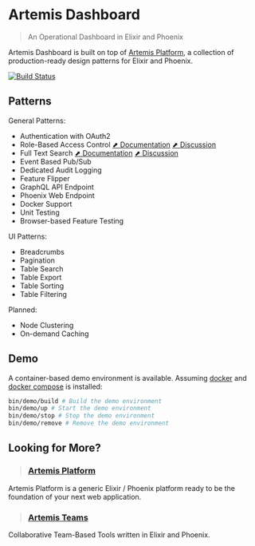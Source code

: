 # Artemis Dashboard

> An Operational Dashboard in Elixir and Phoenix

Artemis Dashboard is built on top of [Artemis Platform](https://github.com/chrislaskey/artemis_platform), a collection of production-ready design patterns for Elixir and Phoenix.

[![Build Status](https://travis-ci.com/chrislaskey/artemis_dashboard.svg?branch=master)](https://travis-ci.com/chrislaskey/artemis_dashboard)

## Patterns

General Patterns:

- Authentication with OAuth2
- Role-Based Access Control [⬈ Documentation](https://github.com/chrislaskey/artemis_platform/wiki/Role-Based-Access-Control) [⬈ Discussion](https://github.com/chrislaskey/artemis_platform/issues/12)
- Full Text Search [⬈ Documentation](https://github.com/chrislaskey/artemis_platform/wiki/Full-Text-Search) [⬈ Discussion](https://github.com/chrislaskey/artemis_platform/issues/13)
- Event Based Pub/Sub
- Dedicated Audit Logging
- Feature Flipper
- GraphQL API Endpoint
- Phoenix Web Endpoint
- Docker Support
- Unit Testing
- Browser-based Feature Testing

UI Patterns:

- Breadcrumbs
- Pagination
- Table Search
- Table Export
- Table Sorting
- Table Filtering

Planned:

- Node Clustering
- On-demand Caching

## Demo

A container-based demo environment is available. Assuming [docker](https://www.docker.com/) and [docker compose](https://docs.docker.com/compose/) is installed:

```bash
bin/demo/build # Build the demo environment
bin/demo/up # Start the demo environment
bin/demo/stop # Stop the demo environment
bin/demo/remove # Remove the demo environment
```

## Looking for More?

> ### [Artemis Platform](https://github.com/chrislaskey/artemis_platform)

Artemis Platform is a generic Elixir / Phoenix platform ready to be the foundation of your next web application.

> ### [Artemis Teams](https://github.com/chrislaskey/artemis_teams)

Collaborative Team-Based Tools written in Elixir and Phoenix.
